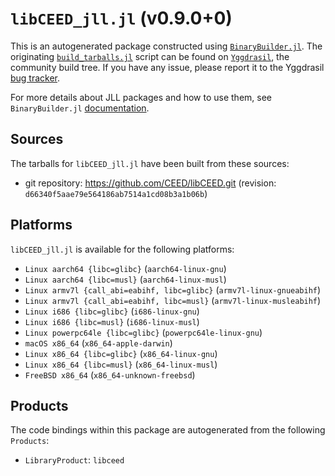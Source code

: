 # `libCEED_jll.jl` (v0.9.0+0)

This is an autogenerated package constructed using [`BinaryBuilder.jl`](https://github.com/JuliaPackaging/BinaryBuilder.jl). The originating [`build_tarballs.jl`](https://github.com/JuliaPackaging/Yggdrasil/blob/1a29b051cd9af70b2189eff55ae010e35de51787/L/libCEED/build_tarballs.jl) script can be found on [`Yggdrasil`](https://github.com/JuliaPackaging/Yggdrasil/), the community build tree.  If you have any issue, please report it to the Yggdrasil [bug tracker](https://github.com/JuliaPackaging/Yggdrasil/issues).

For more details about JLL packages and how to use them, see `BinaryBuilder.jl` [documentation](https://juliapackaging.github.io/BinaryBuilder.jl/dev/jll/).

## Sources

The tarballs for `libCEED_jll.jl` have been built from these sources:

* git repository: https://github.com/CEED/libCEED.git (revision: `d66340f5aae79e564186ab7514a1cd08b3a1b06b`)

## Platforms

`libCEED_jll.jl` is available for the following platforms:

* `Linux aarch64 {libc=glibc}` (`aarch64-linux-gnu`)
* `Linux aarch64 {libc=musl}` (`aarch64-linux-musl`)
* `Linux armv7l {call_abi=eabihf, libc=glibc}` (`armv7l-linux-gnueabihf`)
* `Linux armv7l {call_abi=eabihf, libc=musl}` (`armv7l-linux-musleabihf`)
* `Linux i686 {libc=glibc}` (`i686-linux-gnu`)
* `Linux i686 {libc=musl}` (`i686-linux-musl`)
* `Linux powerpc64le {libc=glibc}` (`powerpc64le-linux-gnu`)
* `macOS x86_64` (`x86_64-apple-darwin`)
* `Linux x86_64 {libc=glibc}` (`x86_64-linux-gnu`)
* `Linux x86_64 {libc=musl}` (`x86_64-linux-musl`)
* `FreeBSD x86_64` (`x86_64-unknown-freebsd`)

## Products

The code bindings within this package are autogenerated from the following `Products`:

* `LibraryProduct`: `libceed`
